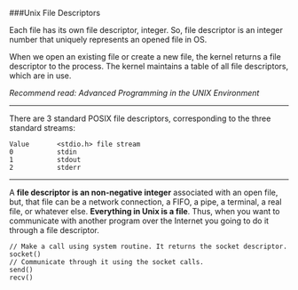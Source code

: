 ###Unix File Descriptors

Each file has its own file descriptor, integer. So, file descriptor is an integer number that uniquely represents an opened file in OS.

When we open an existing file or create a new file, the kernel returns a file descriptor to the process. The kernel maintains a table of all file descriptors, which are in use.

*Recommend read: Advanced Programming in the UNIX Environment*

---

There are 3 standard POSIX file descriptors, corresponding to the three standard streams:

```
Value		<stdio.h> file stream
0			stdin
1			stdout
2			stderr
```

---

A **file descriptor is an non-negative integer** associated with an open file, but, that file can be a network connection, a FIFO, a pipe, a terminal, a real file, or whatever else. **Everything in Unix is a file**. Thus, when you want to communicate with another program over the Internet you going to do it through a file descriptor.

```
// Make a call using system routine. It returns the socket descriptor.
socket()
// Communicate through it using the socket calls.
send()
recv()
```

